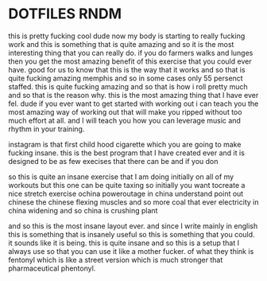 # DOTFILES RNDM

this is pretty fucking cool dude now my body is starting to really fucking work and this is something that is quite amazing and so
it is the most interesting thing that you can really do. if you do farmers walks and lunges then you get the
most amazing benefit of this exercise that you could ever have. good for us to know that this is the way that it works and
so that is quite fucking amazing memphis and so in some cases only 55 persenct staffed. this is quite
fucking amazing and so that is how i roll pretty much and so that is the reason why.
this is the most amazing thing that I have ever fel. dude if you ever want to get started with working out i can teach
you the most amazing way of working out that will make you ripped without too much effort at all. and I will
teach you how you can leverage music and rhythm in your training.

instagram is that first child hood cigarette which you are going to make fucking insane. this is the best program
that I have created ever and it is designed to be as few execises that there can be and if you don

so this is quite an insane exercise that I am doing initially on all of my workouts but this one can be quite taxing
so initially you want tocreate a nice stretch exercise ochina poweroutage in china understand point out chinese
the chinese flexing muscles and so more coal that ever electricity in china widening and so china is crushing plant

and so this is the most insane layout ever. and since I write mainly in english this is something that is
insanely useful so this is something that you could. it sounds like it is being. this is
quite insane and so this is a setup that I always use so that you can use it like a mother fucker.
of what they think is fentonyl which is like a street version
which is much stronger that pharmaceutical phentonyl.
